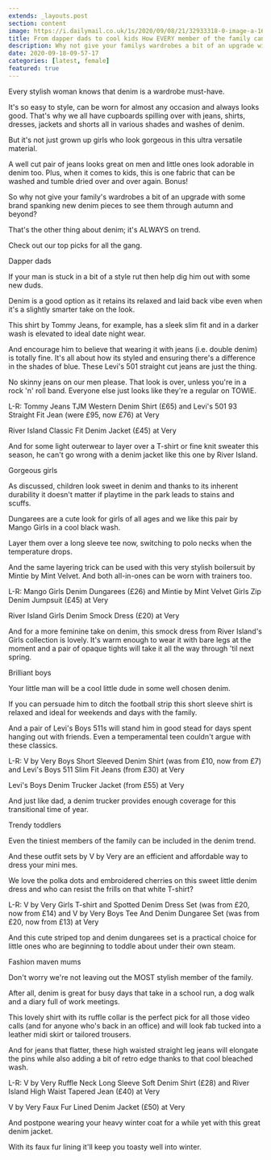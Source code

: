 ```yaml
---
extends: _layouts.post
section: content
image: https://i.dailymail.co.uk/1s/2020/09/08/21/32933318-0-image-a-16_1599595321660.jpg 
title: From dapper dads to cool kids How EVERY member of the family can do denim this season 
description: Why not give your familys wardrobes a bit of an upgrade with some brand spanking new denim pieces to see them through autumn and beyond? 
date: 2020-09-18-09-57-17 
categories: [latest, female] 
featured: true 
--- 
```

Every stylish woman knows that denim is a wardrobe must-have.

It's so easy to style, can be worn for almost any occasion and always looks good. That's why we all have cupboards spilling over with jeans, shirts, dresses, jackets and shorts all in various shades and washes of denim. 

But it's not just grown up girls who look gorgeous in this ultra versatile material.

A well cut pair of jeans looks great on men and little ones look adorable in denim too. Plus, when it comes to kids, this is one fabric that can be washed and tumble dried over and over again. Bonus! 

So why not give your family's wardrobes a bit of an upgrade with some brand spanking new denim pieces to see them through autumn and beyond?

That's the other thing about denim; it's ALWAYS on trend. 

Check out our top picks for all the gang. 

Dapper dads

If your man is stuck in a bit of a style rut then help dig him out with some new duds.

Denim is a good option as it retains its relaxed and laid back vibe even when it's a slightly smarter take on the look.

This shirt by Tommy Jeans, for example, has a sleek slim fit and in a darker wash is elevated to ideal date night wear.

And encourage him to believe that wearing it with jeans (i.e. double denim) is totally fine. It's all about how its styled and ensuring there's a difference in the shades of blue. These Levi's 501 straight cut jeans are just the thing.

No skinny jeans on our men please. That look is over, unless you're in a rock 'n' roll band. Everyone else just looks like they're a regular on TOWIE.

L-R: Tommy Jeans TJM Western Denim Shirt (£65) and Levi's 501 93 Straight Fit Jean (were £95, now £76) at Very

River Island Classic Fit Denim Jacket (£45) at Very

And for some light outerwear to layer over a T-shirt or fine knit sweater this season, he can't go wrong with a denim jacket like this one by River Island.

Gorgeous girls

As discussed, children look sweet in denim and thanks to its inherent durability it doesn't matter if playtime in the park leads to stains and scuffs.  

Dungarees are a cute look for girls of all ages and we like this pair by Mango Girls in a cool black wash.

Layer them over a long sleeve tee now, switching to polo necks when the temperature drops.

And the same layering trick can be used with this very stylish boilersuit by Mintie by Mint Velvet. And both all-in-ones can be worn with trainers too.

L-R: Mango Girls Denim Dungarees (£26) and Mintie by Mint Velvet Girls Zip Denim Jumpsuit (£45) at Very

River Island Girls Denim Smock Dress (£20) at Very

And for a more feminine take on denim, this smock dress from River Island's Girls collection is lovely. It's warm enough to wear it with bare legs at the moment and a pair of opaque tights will take it all the way through 'til next spring.

Brilliant boys

Your little man will be a cool little dude in some well chosen denim. 

If you can persuade him to ditch the football strip this short sleeve shirt is relaxed and ideal for weekends and days with the family.

And a pair of Levi's Boys 511s will stand him in good stead for days spent hanging out with friends. Even a temperamental teen couldn't argue with these classics.

L-R: V by Very Boys Short Sleeved Denim Shirt (was from £10, now from £7) and Levi's Boys 511 Slim Fit Jeans (from £30) at Very

Levi's Boys Denim Trucker Jacket (from £55) at Very

And just like dad, a denim trucker provides enough coverage for this transitional time of year.

Trendy toddlers 

Even the tiniest members of the family can be included in the denim trend.

And these outfit sets by V by Very are an efficient and affordable way to dress your mini mes. 

We love the polka dots and embroidered cherries on this sweet little denim dress and who can resist the frills on that white T-shirt? 

L-R: V by Very Girls T-shirt and Spotted Denim Dress Set (was from £20, now from £14) and V by Very Boys Tee And Denim Dungaree Set (was from £20, now from £13) at Very

And this cute striped top and denim dungarees set is a practical choice for little ones who are beginning to toddle about under their own steam.

Fashion maven mums 

Don't worry we're not leaving out the MOST stylish member of the family.

After all, denim is great for busy days that take in a school run, a dog walk and a diary full of work meetings. 

This lovely shirt with its ruffle collar is the perfect pick for all those video calls (and for anyone who's back in an office) and will look fab tucked into a leather midi skirt or tailored trousers.

And for jeans that flatter, these high waisted straight leg jeans will elongate the pins while also adding a bit of retro edge thanks to that cool bleached wash.

L-R: V by Very Ruffle Neck Long Sleeve Soft Denim Shirt (£28) and River Island High Waist Tapered Jean (£40) at Very

V by Very Faux Fur Lined Denim Jacket (£50) at Very

And postpone wearing your heavy winter coat for a while yet with this great denim jacket.

With its faux fur lining it'll keep you toasty well into winter.

